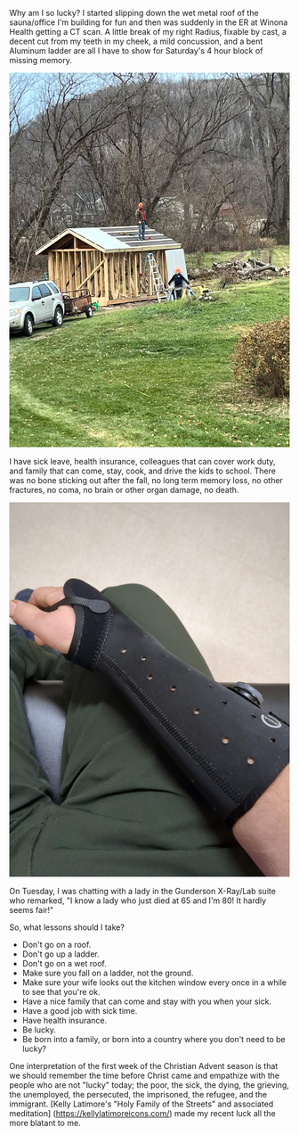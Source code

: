 Why am I so lucky? I started slipping down the wet metal roof of the sauna/office I'm building for fun and then was suddenly in the ER at Winona Health getting a CT scan. A little break of my right Radius, fixable by cast, a decent cut from my teeth in my cheek, a mild concussion, and a bent Aluminum ladder are all I have to show for Saturday's 4 hour block of missing memory.

![A picture of the sauna/office about a week before I fell off the roof and broke my wrist. The steel roof is half-installed and my son is helping me.](fall-before.jpg "If you havn't fallen, you're not afraid.")


I have sick leave, health insurance, colleagues that can cover work duty, and family that can come, stay, cook, and drive the kids to school. There was no bone sticking out after the fall, no long term memory loss, no other fractures, no coma, no brain or other organ damage, no death.

![A picture of the removable splint the bone doctor said would suffice to hold my "shattered" wrist bones in place as my body knits them back together.](fall-cast.jpg "Not a very big price to pay nature for a few bad choices!")

On Tuesday, I was chatting with a lady in the Gunderson X-Ray/Lab suite who remarked, "I know a lady who just died at 65 and I'm 80! It hardly seems fair!"

So, what lessons should I take?
  - Don't go on a roof.
  - Don't go up a ladder.
  - Don't go on a wet roof.
  - Make sure you fall on a ladder, not the ground.
  - Make sure your wife looks out the kitchen window every once in a while to see that you're ok.
  - Have a nice family that can come and stay with you when your sick.
  - Have a good job with sick time.
  - Have health insurance.
  - Be lucky.
  - Be born into a family, or born into a country where you don't need to be lucky?

One interpretation of the first week of the Christian Advent season is that we should remember the time before Christ came and empathize with the people who are not "lucky" today; the poor, the sick, the dying, the grieving, the unemployed, the persecuted, the imprisoned, the refugee, and the immigrant. [Kelly Latimore's "Holy Family of the Streets" and associated meditation] (https://kellylatimoreicons.com/) made my recent luck all the more blatant to me.

